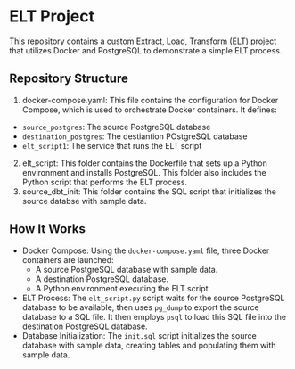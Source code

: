 # ELT Project
This repository contains a custom Extract, Load, Transform (ELT) project that utilizes Docker and PostgreSQL to demonstrate a simple ELT process.

## Repository Structure
1. docker-compose.yaml: This file contains the configuration for Docker Compose, which is used to orchestrate Docker containers. It defines:
  - `source_postgres`: The source PostgreSQL database
  - `destination_postgres`: The destiantion POstgreSQL database
  - `elt_script1`: The service that runs the ELT script
2. elt_script: This folder contains the Dockerfile that sets up a Python environment and installs PostgreSQL. This folder also includes the Python script that performs the ELT process.
3. source_dbt_init: This folder contains the SQL script that initializes the source databse with sample data.

## How It Works
- Docker Compose: Using the `docker-compose.yaml` file, three Docker containers are launched:
  - A source PostgreSQL database with sample data.
  - A destination PostgreSQL database.
  - A Python environment executing the ELT script.
- ELT Process: The `elt_script.py` script waits for the source PostgreSQL database to be available, then uses `pg_dump` to export the source database to a SQL file. It then employs `psql` to load this SQL file into the destination PostgreSQL database.
- Database Initialization: The `init.sql` script initializes the source database with sample data, creating tables and populating them with sample data.
